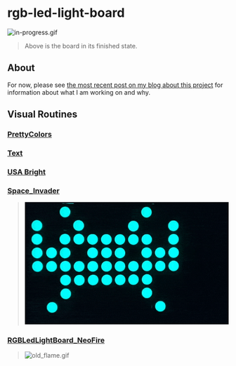 # rgb-led-light-board

![in-progress.gif](in-progress.gif)
> Above is the board in its finished state.

## About

For now, please see [the most recent post on my blog about this project](https://github.com/ckuzma/blog/blob/master/posts/2020/2020-02-09-rgb-wall-display-board-part-2.md) for information about what I am working on and why.

## Visual Routines

### [PrettyColors](Arduino/RGBLedLightBoard_PrettyColors)

### [Text](Arduino/RGBLedLightBoard_Text)

### [USA Bright](Arduino/RGBLedLightBoard_USA_Bright)

### [Space_Invader](Arduino/RGBLedLightBoard_Space_Invader)

>![space_invader.gif](Arduino/RGBLedLightBoard_Space_Invader/space_invader.gif)

### [RGBLedLightBoard_NeoFire](https://github.com/ckuzma/RGBLedLightBoard_NeoFire)

> ![old_flame.gif](https://github.com/ckuzma/RGBLedLightBoard_NeoFire/raw/master/old_fire.gif)